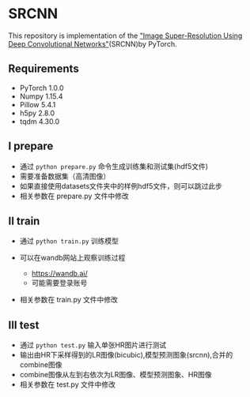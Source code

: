 # SRCNN

This repository is implementation of the ["Image Super-Resolution Using Deep Convolutional Networks"](https://arxiv.org/abs/1501.00092)(SRCNN)by PyTorch.


## Requirements

- PyTorch 1.0.0
- Numpy 1.15.4
- Pillow 5.4.1
- h5py 2.8.0
- tqdm 4.30.0


## I prepare
- 通过 `python prepare.py` 命令生成训练集和测试集(hdf5文件)
- 需要准备数据集（高清图像）
- 如果直接使用datasets文件夹中的样例hdf5文件，则可以跳过此步
- 相关参数在 prepare.py 文件中修改

## II train
- 通过 `python train.py` 训练模型

- 可以在wandb网站上观察训练过程
  - https://wandb.ai/
  - 可能需要登录账号
- 相关参数在 train.py 文件中修改

## III test
- 通过 `python test.py` 输入单张HR图片进行测试
- 输出由HR下采样得到的LR图像(bicubic),模型预测图象(srcnn),合并的combine图像
- combine图像从左到右依次为LR图像、模型预测图象、HR图像
- 相关参数在 test.py 文件中修改

